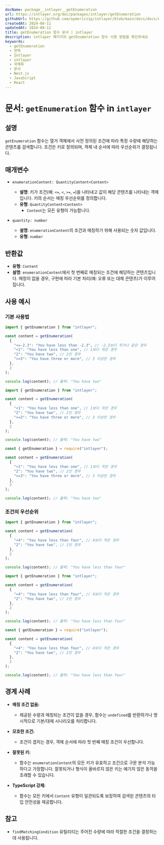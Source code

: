 ```yaml
---
docName: package__intlayer__getEnumeration
url: https://intlayer.org/doc/packages/intlayer/getEnumeration
githubUrl: https://github.com/aymericzip/intlayer/blob/main/docs/docs/en/packages/intlayer/getEnumeration.md
createdAt: 2024-08-11
updatedAt: 2024-08-11
title: getEnumeration 함수 문서 | intlayer
description: intlayer 패키지의 getEnumeration 함수 사용 방법을 확인하세요
keywords:
  - getEnumeration
  - 번역
  - Intlayer
  - intlayer
  - 국제화
  - 문서
  - Next.js
  - JavaScript
  - React
---
```


# 문서: `getEnumeration` 함수 in `intlayer`

## 설명

`getEnumeration` 함수는 열거 객체에서 사전 정의된 조건에 따라 특정 수량에 해당하는 콘텐츠를 검색합니다. 조건은 키로 정의되며, 객체 내 순서에 따라 우선순위가 결정됩니다.

## 매개변수

- `enumerationContent: QuantityContent<Content>`

  - **설명**: 키가 조건(예: `<=`, `<`, `>=`, `=`)을 나타내고 값이 해당 콘텐츠를 나타내는 객체입니다. 키의 순서는 매칭 우선순위를 정의합니다.
  - **유형**: `QuantityContent<Content>`
    - `Content`는 모든 유형이 가능합니다.

- `quantity: number`

  - **설명**: `enumerationContent`의 조건과 매칭하기 위해 사용되는 숫자 값입니다.
  - **유형**: `number`

## 반환값

- **유형**: `Content`
- **설명**: `enumerationContent`에서 첫 번째로 매칭되는 조건에 해당하는 콘텐츠입니다. 매칭이 없을 경우, 구현에 따라 기본 처리(예: 오류 또는 대체 콘텐츠)가 이루어집니다.

## 사용 예시

### 기본 사용법

```typescript codeFormat="typescript"
import { getEnumeration } from "intlayer";

const content = getEnumeration(
  {
    "<=-2.3": "You have less than -2.3", // -2.3보다 작거나 같은 경우
    "<1": "You have less than one", // 1보다 작은 경우
    "2": "You have two", // 2인 경우
    ">=3": "You have three or more", // 3 이상인 경우
  },
  2
);

console.log(content); // 출력: "You have two"
```

```javascript codeFormat="esm"
import { getEnumeration } from "intlayer";

const content = getEnumeration(
  {
    "<1": "You have less than one", // 1보다 작은 경우
    "2": "You have two", // 2인 경우
    ">=3": "You have three or more", // 3 이상인 경우
  },
  2
);

console.log(content); // 출력: "You have two"
```

```javascript codeFormat="commonjs"
const { getEnumeration } = require("intlayer");

const content = getEnumeration(
  {
    "<1": "You have less than one", // 1보다 작은 경우
    "2": "You have two", // 2인 경우
    ">=3": "You have three or more", // 3 이상인 경우
  },
  2
);

console.log(content); // 출력: "You have two"
```

### 조건의 우선순위

```typescript codeFormat="typescript"
import { getEnumeration } from "intlayer";

const content = getEnumeration(
  {
    "<4": "You have less than four", // 4보다 작은 경우
    "2": "You have two", // 2인 경우
  },
  2
);

console.log(content); // 출력: "You have less than four"
```

```javascript codeFormat="esm"
import { getEnumeration } from "intlayer";

const content = getEnumeration(
  {
    "<4": "You have less than four", // 4보다 작은 경우
    "2": "You have two", // 2인 경우
  },
  2
);

console.log(content); // 출력: "You have less than four"
```

```javascript codeFormat="commonjs"
const { getEnumeration } = require("intlayer");

const content = getEnumeration(
  {
    "<4": "You have less than four", // 4보다 작은 경우
    "2": "You have two", // 2인 경우
  },
  2
);

console.log(content); // 출력: "You have less than four"
```

## 경계 사례

- **매칭 조건 없음:**

  - 제공된 수량과 매칭되는 조건이 없을 경우, 함수는 `undefined`를 반환하거나 명시적으로 기본/대체 시나리오를 처리합니다.

- **모호한 조건:**

  - 조건이 겹치는 경우, 객체 순서에 따라 첫 번째 매칭 조건이 우선합니다.

- **잘못된 키:**

  - 함수는 `enumerationContent`의 모든 키가 유효하고 조건으로 구문 분석 가능하다고 가정합니다. 잘못되거나 형식이 올바르지 않은 키는 예기치 않은 동작을 초래할 수 있습니다.

- **TypeScript 강제:**
  - 함수는 모든 키에서 `Content` 유형이 일관되도록 보장하여 검색된 콘텐츠의 타입 안전성을 제공합니다.

## 참고

- `findMatchingCondition` 유틸리티는 주어진 수량에 따라 적절한 조건을 결정하는 데 사용됩니다.
